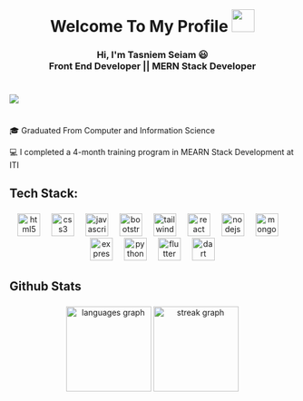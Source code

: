 <br clear="both">

<h1 align="center">Welcome To My Profile <img align="rigth" src="https://em-content.zobj.net/source/animated-noto-color-emoji/356/waving-hand_light-skin-tone_1f44b-1f3fb_1f3fb.gif" width="40px" /> </h1>

###

<h3 align="center">Hi, I'm Tasniem Seiam 😃<br>Front End Developer || MERN Stack Developer</h3>

###

<br clear="both">

<img align="left" src="https://visitor-badge.laobi.icu/badge?page_id=tasniemseiam.tasniemseiam&left_color=darkslategrey&right_color=steelblue&left_text=Profile%20Views"  />

###

<br clear="both">

<p align="left">🎓 Graduated From Computer and Information Science </p>

<p align="left">💻 I completed a 4-month training program in MEARN Stack Development at ITI </p>

###

<h2 align="left">Tech Stack:</h2>

###

<div align="center">
  <img src="https://skillicons.dev/icons?i=html" height="40" alt="html5 logo"  />
  <img width="12" />
  <img src="https://skillicons.dev/icons?i=css" height="40" alt="css3 logo"  />
  <img width="12" />
  <img src="https://skillicons.dev/icons?i=js" height="40" alt="javascript logo"  />
  <img width="12" />
  <img src="https://skillicons.dev/icons?i=bootstrap" height="40" alt="bootstrap logo"  />
  <img width="12" />
  <img src="https://skillicons.dev/icons?i=tailwind" height="40" alt="tailwindcss logo"  />
  <img width="12" />
  <img src="https://skillicons.dev/icons?i=react" height="40" alt="react logo"  />
  <img width="12" />
  <img src="https://skillicons.dev/icons?i=nodejs" height="40" alt="nodejs logo"  />
  <img width="12" />
  <img src="https://skillicons.dev/icons?i=mongodb" height="40" alt="mongodb logo"  />
  <img width="12" />
  <img src="https://skillicons.dev/icons?i=express" height="40" alt="express logo"  />
  <img width="12" />
  <img src="https://skillicons.dev/icons?i=py" height="40" alt="python logo"  />
  <img width="12" />
  <img src="https://skillicons.dev/icons?i=flutter" height="40" alt="flutter logo"  />
  <img width="12" />
  <img src="https://skillicons.dev/icons?i=dart" height="40" alt="dart logo"  />
</div>

###

<h2 align="left">Github Stats</h2>

###

<div align="center">
  <img src="https://github-readme-stats.vercel.app/api/top-langs?username=tasniemseiam&locale=en&hide_title=false&layout=compact&card_width=320&langs_count=5&theme=dracula&hide_border=false&order=2" height="150" alt="languages graph"  />
  <img src="https://streak-stats.demolab.com?user=tasniemseiam&locale=en&mode=daily&theme=dracula&hide_border=false&border_radius=5&order=3" height="150" alt="streak graph"  />
</div>

###
